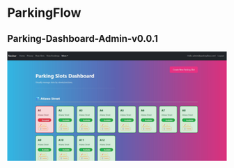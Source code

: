 # ParkingFlow
## Parking-Dashboard-Admin-v0.0.1
![Parking-Dashboard-Admin-v0.0.1](ParkingFlow/Screenshots/v0.0.1-Parking_Dashboard.jpg)
